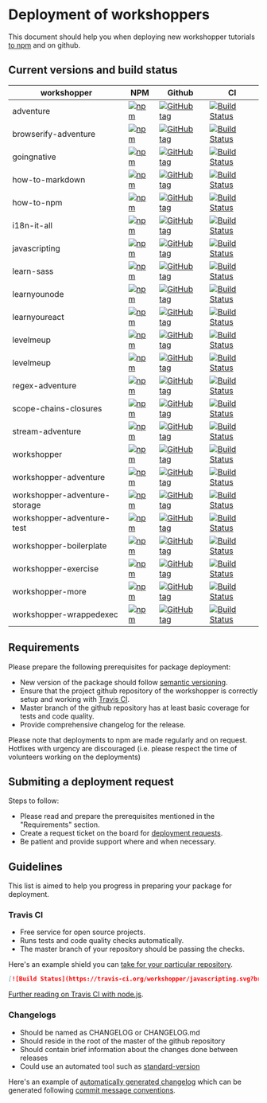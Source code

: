 # Deployment of workshoppers

This document should help you when deploying new workshopper tutorials [to npm](https://www.npmjs.com/org/workshopper) and on github.

## Current versions and build status

workshopper | NPM | Github | CI |
------------| --- | ------ | -- |
adventure   | [![npm](https://img.shields.io/npm/v/adventure.svg)]() | [![GitHub tag](https://img.shields.io/github/tag/workshopper/adventure.svg)]() | [![Build Status](https://travis-ci.org/workshopper/adventure.svg?branch=master)](https://travis-ci.org/workshopper/adventure)
browserify-adventure | [![npm](https://img.shields.io/npm/v/browserify-adventure.svg)]() | [![GitHub tag](https://img.shields.io/github/tag/workshopper/browserify-adventure.svg)]() | [![Build Status](https://travis-ci.org/workshopper/browserify-adventure.svg?branch=master)](https://travis-ci.org/workshopper/browserify-adventure)
goingnative | [![npm](https://img.shields.io/npm/v/goingnative.svg)]() | [![GitHub tag](https://img.shields.io/github/tag/workshopper/goingnative.svg)]() | [![Build Status](https://travis-ci.org/workshopper/goingnative.svg?branch=master)](https://travis-ci.org/workshopper/goingnative)
how-to-markdown | [![npm](https://img.shields.io/npm/v/how-to-markdown.svg)]() | [![GitHub tag](https://img.shields.io/github/tag/workshopper/how-to-markdown.svg)]() | [![Build Status](https://travis-ci.org/workshopper/how-to-markdown.svg?branch=master)](https://travis-ci.org/workshopper/how-to-markdown)
how-to-npm | [![npm](https://img.shields.io/npm/v/how-to-npm.svg)]() | [![GitHub tag](https://img.shields.io/github/tag/workshopper/how-to-npm.svg)]() | [![Build Status](https://travis-ci.org/workshopper/how-to-npm.svg?branch=master)](https://travis-ci.org/workshopper/how-to-npm)
i18n-it-all | [![npm](https://img.shields.io/npm/v/i18n-it-all.svg)]() | [![GitHub tag](https://img.shields.io/github/tag/workshopper/i18n-it-all.svg)]() | [![Build Status](https://travis-ci.org/workshopper/i18n-it-all.svg?branch=master)](https://travis-ci.org/workshopper/i18n-it-all)
javascripting | [![npm](https://img.shields.io/npm/v/javascripting.svg)]() | [![GitHub tag](https://img.shields.io/github/tag/workshopper/javascripting.svg)]() | [![Build Status](https://travis-ci.org/workshopper/javascripting.svg?branch=master)](https://travis-ci.org/workshopper/javascripting)
learn-sass | [![npm](https://img.shields.io/npm/v/learn-sass.svg)]() | [![GitHub tag](https://img.shields.io/github/tag/workshopper/learn-sass.svg)]() | [![Build Status](https://travis-ci.org/workshopper/learn-sass.svg?branch=master)](https://travis-ci.org/workshopper/learn-sass)
learnyounode | [![npm](https://img.shields.io/npm/v/learnyounode.svg)]() | [![GitHub tag](https://img.shields.io/github/tag/workshopper/learnyounode.svg)]() | [![Build Status](https://travis-ci.org/workshopper/learnyounode.svg?branch=master)](https://travis-ci.org/workshopper/learnyounode)
learnyoureact | [![npm](https://img.shields.io/npm/v/learnyoureact.svg)]() | [![GitHub tag](https://img.shields.io/github/tag/workshopper/learnyoureact.svg)]() | [![Build Status](https://travis-ci.org/workshopper/learnyoureact.svg?branch=master)](https://travis-ci.org/workshopper/learnyoureact)
levelmeup | [![npm](https://img.shields.io/npm/v/levelmeup.svg)]() | [![GitHub tag](https://img.shields.io/github/tag/workshopper/levelmeup.svg)]() | [![Build Status](https://travis-ci.org/workshopper/levelmeup.svg?branch=master)](https://travis-ci.org/workshopper/levelmeup)
levelmeup | [![npm](https://img.shields.io/npm/v/levelmeup.svg)]() | [![GitHub tag](https://img.shields.io/github/tag/workshopper/levelmeup.svg)]() | [![Build Status](https://travis-ci.org/workshopper/levelmeup.svg?branch=master)](https://travis-ci.org/workshopper/levelmeup)
regex-adventure | [![npm](https://img.shields.io/npm/v/regex-adventure.svg)]() | [![GitHub tag](https://img.shields.io/github/tag/workshopper/regex-adventure.svg)]() | [![Build Status](https://travis-ci.org/workshopper/regex-adventure.svg?branch=master)](https://travis-ci.org/workshopper/regex-adventure)
scope-chains-closures | [![npm](https://img.shields.io/npm/v/scope-chains-closures.svg)]() | [![GitHub tag](https://img.shields.io/github/tag/workshopper/scope-chains-closures.svg)]() | [![Build Status](https://travis-ci.org/workshopper/scope-chains-closures.svg?branch=master)](https://travis-ci.org/workshopper/scope-chains-closures)
stream-adventure | [![npm](https://img.shields.io/npm/v/stream-adventure.svg)]() | [![GitHub tag](https://img.shields.io/github/tag/workshopper/stream-adventure.svg)]() | [![Build Status](https://travis-ci.org/workshopper/stream-adventure.svg?branch=master)](https://travis-ci.org/workshopper/stream-adventure)
workshopper | [![npm](https://img.shields.io/npm/v/workshopper.svg)]() | [![GitHub tag](https://img.shields.io/github/tag/workshopper/workshopper.svg)]() | [![Build Status](https://travis-ci.org/workshopper/workshopper.svg?branch=master)](https://travis-ci.org/workshopper/workshopper)
workshopper-adventure | [![npm](https://img.shields.io/npm/v/workshopper-adventure.svg)]() | [![GitHub tag](https://img.shields.io/github/tag/workshopper/workshopper-adventure.svg)]() | [![Build Status](https://travis-ci.org/workshopper/workshopper-adventure.svg?branch=master)](https://travis-ci.org/workshopper/workshopper-adventure)
workshopper-adventure-storage | [![npm](https://img.shields.io/npm/v/workshopper-adventure-storage.svg)]() | [![GitHub tag](https://img.shields.io/github/tag/workshopper/workshopper-adventure-storage.svg)]() | [![Build Status](https://travis-ci.org/workshopper/workshopper-adventure-storage.svg?branch=master)](https://travis-ci.org/workshopper/workshopper-adventure-storage)
workshopper-adventure-test | [![npm](https://img.shields.io/npm/v/workshopper-adventure-test.svg)]() | [![GitHub tag](https://img.shields.io/github/tag/workshopper/workshopper-adventure-test.svg)]() | [![Build Status](https://travis-ci.org/workshopper/workshopper-adventure-test.svg?branch=master)](https://travis-ci.org/workshopper/workshopper-adventure-test)
workshopper-boilerplate | [![npm](https://img.shields.io/npm/v/workshopper-boilerplate.svg)]() | [![GitHub tag](https://img.shields.io/github/tag/workshopper/workshopper-boilerplate.svg)]() | [![Build Status](https://travis-ci.org/workshopper/workshopper-boilerplate.svg?branch=master)](https://travis-ci.org/workshopper/workshopper-boilerplate)
workshopper-exercise | [![npm](https://img.shields.io/npm/v/workshopper-exercise.svg)]() | [![GitHub tag](https://img.shields.io/github/tag/workshopper/workshopper-exercise.svg)]() | [![Build Status](https://travis-ci.org/workshopper/workshopper-exercise.svg?branch=master)](https://travis-ci.org/workshopper/workshopper-exercise)
workshopper-more | [![npm](https://img.shields.io/npm/v/workshopper-more.svg)]() | [![GitHub tag](https://img.shields.io/github/tag/workshopper/workshopper-more.svg)]() | [![Build Status](https://travis-ci.org/workshopper/workshopper-more.svg?branch=master)](https://travis-ci.org/workshopper/workshopper-more)
workshopper-wrappedexec | [![npm](https://img.shields.io/npm/v/workshopper-wrappedexec.svg)]() | [![GitHub tag](https://img.shields.io/github/tag/workshopper/workshopper-wrappedexec.svg)]() | [![Build Status](https://travis-ci.org/workshopper/workshopper-wrappedexec.svg?branch=master)](https://travis-ci.org/workshopper/workshopper-wrappedexec)

## Requirements

Please prepare the following prerequisites for package deployment:

- New version of the package should follow [semantic versioning](http://semver.org/).
- Ensure that the project github repository of the workshopper is correctly setup and working with [Travis CI](http://travis-ci.org/).
- Master branch of the github repository has at least basic coverage for tests and code quality.
- Provide comprehensive changelog for the release.

Please note that deployments to npm are made regularly and on request. Hotfixes with urgency are discouraged (i.e. please respect the time of volunteers working on the deployments)

## Submiting a deployment request

Steps to follow:
- Please read and prepare the prerequisites mentioned in the "Requirements" section.
- Create a request ticket on the board for [deployment requests](https://github.com/workshopper/org/projects/1).
- Be patient and provide support where and when necessary.

## Guidelines

This list is aimed to help you progress in preparing your package for deployment.

### Travis CI
- Free service for open source projects.
- Runs tests and code quality checks automatically.
- The master branch of your repository should be passing the checks.

Here's an example shield you can [take for your particular repository](https://docs.travis-ci.com/user/status-images/).
```md
[![Build Status](https://travis-ci.org/workshopper/javascripting.svg?branch=master)](https://travis-ci.org/workshopper/javascripting)
```
[Further reading on Travis CI with node.js](https://docs.travis-ci.com/user/languages/javascript-with-nodejs/).

### Changelogs
- Should be named as CHANGELOG or CHANGELOG.md
- Should reside in the root of the master of the github repository
- Should contain brief information about the changes done between releases
- Could use an automated tool such as [standard-version](https://github.com/conventional-changelog/standard-version)

Here's an example of [automatically generated changelog](https://github.com/angular/angular.js/blob/master/CHANGELOG.md) 
which can be generated following [commit message conventions](https://github.com/angular/angular.js/blob/master/CONTRIBUTING.md#commit).
